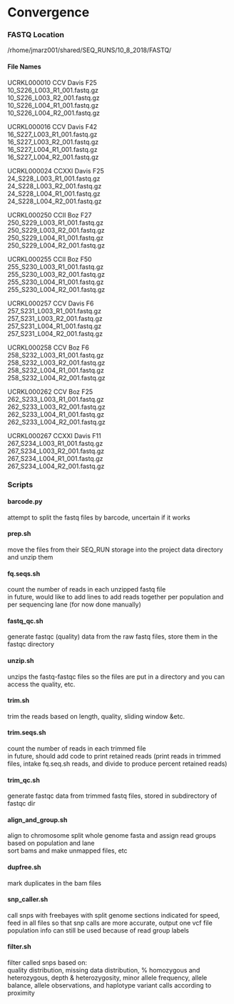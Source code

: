 # Convergence  

### FASTQ Location  
/rhome/jmarz001/shared/SEQ_RUNS/10_8_2018/FASTQ/  

#### File Names
UCRKL000010   CCV Davis F25   
10_S226_L003_R1_001.fastq.gz      
10_S226_L003_R2_001.fastq.gz      
10_S226_L004_R1_001.fastq.gz      
10_S226_L004_R2_001.fastq.gz      

UCRKL000016   CCV Davis F42  
16_S227_L003_R1_001.fastq.gz       
16_S227_L003_R2_001.fastq.gz  
16_S227_L004_R1_001.fastq.gz  
16_S227_L004_R2_001.fastq.gz  

UCRKL000024   CCXXI Davis F25   
24_S228_L003_R1_001.fastq.gz     
24_S228_L003_R2_001.fastq.gz  
24_S228_L004_R1_001.fastq.gz  
24_S228_L004_R2_001.fastq.gz  

UCRKL000250   CCII Boz  F27  
250_S229_L003_R1_001.fastq.gz     
250_S229_L003_R2_001.fastq.gz  
250_S229_L004_R1_001.fastq.gz  
250_S229_L004_R2_001.fastq.gz  

UCRKL000255   CCII Boz  F50  
255_S230_L003_R1_001.fastq.gz     
255_S230_L003_R2_001.fastq.gz  
255_S230_L004_R1_001.fastq.gz  
255_S230_L004_R2_001.fastq.gz  

UCRKL000257   CCV Davis F6  
257_S231_L003_R1_001.fastq.gz    
257_S231_L003_R2_001.fastq.gz  
257_S231_L004_R1_001.fastq.gz  
257_S231_L004_R2_001.fastq.gz  

UCRKL000258   CCV Boz F6  
258_S232_L003_R1_001.fastq.gz    
258_S232_L003_R2_001.fastq.gz  
258_S232_L004_R1_001.fastq.gz  
258_S232_L004_R2_001.fastq.gz  

UCRKL000262   CCV Boz F25  
262_S233_L003_R1_001.fastq.gz    
262_S233_L003_R2_001.fastq.gz  
262_S233_L004_R1_001.fastq.gz  
262_S233_L004_R2_001.fastq.gz  

UCRKL000267   CCXXI Davis F11  
267_S234_L003_R1_001.fastq.gz    
267_S234_L003_R2_001.fastq.gz  
267_S234_L004_R1_001.fastq.gz  
267_S234_L004_R2_001.fastq.gz  
  
### Scripts  
  
#### barcode.py  
attempt to split the fastq files by barcode, uncertain if it works
  
#### prep.sh  
move the files from their SEQ_RUN storage into the project data directory and unzip them  

#### fq.seqs.sh  
count the number of reads in each unzipped fastq file  
  in future, would like to add lines to add reads together per population and per sequencing lane (for now done manually)  

#### fastq_qc.sh  
generate fastqc (quality) data from the raw fastq files, store them in the fastqc directory  
#### unzip.sh  
unzips the fastq-fastqc files so the files are put in a directory and you can access the quality, etc.  
  
#### trim.sh  
trim the reads based on length, quality, sliding window &etc.  

#### trim.seqs.sh  
count the number of reads in each trimmed file  
  in future, should add code to print retained reads (print reads in trimmed files, intake fq.seq.sh reads, and divide to produce percent retained reads)   

#### trim_qc.sh  
generate fastqc data from trimmed fastq files, stored in subdirectory of fastqc dir  

#### align_and_group.sh  
align to chromosome split whole genome fasta and assign read groups based on population and lane  
sort bams and make unmapped files, etc  

#### dupfree.sh  
mark duplicates in the bam files  

#### snp_caller.sh  
call snps with freebayes with split genome sections indicated for speed,  
feed in all files so that snp calls are more accurate, output one vcf file  
population info can still be used because of read group labels

#### filter.sh  
filter called snps based on:  
quality distribution, missing data distribution, % homozygous and heterozygous, depth & heterozygosity, minor allele frequency, allele balance, allele observations, and haplotype variant calls according to proximity  
